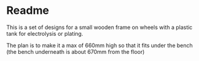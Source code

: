 # Readme

This is a set of designs for a small wooden frame on wheels
with a plastic tank for electrolysis or plating.

The plan is to make it a max of 660mm high so that it fits under the bench (the bench underneath is about 670mm from the floor)
